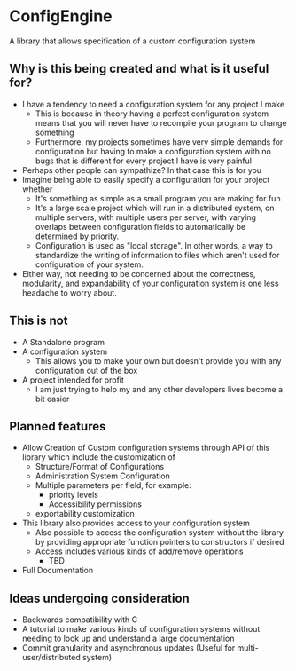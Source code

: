 # ConfigEngine
A library that allows specification of a custom configuration system

## Why is this being created and what is it useful for?
- I have a tendency to need a configuration system for any project I make
    - This is because in theory having a perfect configuration system
    means that you will never have to recompile your program to change something
    - Furthermore, my projects sometimes have very simple demands for configuration
    but having to make a configuration system with no bugs that is different for
    every project I have is very painful
- Perhaps other people can sympathize? In that case this is for you
- Imagine being able to easily specify a configuration for your project whether
    - It's something as simple as a small program you are making for fun
    - It's a large scale project which will run in a distributed system,
    on multiple servers, with multiple users per server, with varying overlaps
    between configuration fields to automatically be determined by priority.
    - Configuration is used as "local storage". In other words, a way to standardize
    the writing of information to files which aren't used for configuration of your system.
- Either way, not needing to be concerned about the correctness, modularity, and
expandability of your configuration system is one less headache to worry about.

## This is not
- A Standalone program
- A configuration system
    - This allows you to make your own but doesn't provide you with
    any configuration out of the box
- A project intended for profit
    - I am just trying to help my and any other developers lives become a bit easier

## Planned features
- Allow Creation of Custom configuration systems through API of this library
which include the customization of
    - Structure/Format of Configurations
    - Administration System Configuration
    - Multiple parameters per field, for example:
        - priority levels
        - Accessibility permissions
    - exportability customization
- This library also provides access to your configuration system
    - Also possible to access the configuration system without the library
    by providing appropriate function pointers to constructors if desired
    - Access includes various kinds of add/remove operations
        - TBD
- Full Documentation

## Ideas undergoing consideration
- Backwards compatibility with C
- A tutorial to make various kinds of configuration systems without needing
to look up and understand a large documentation
- Commit granularity and asynchronous updates (Useful for multi-user/distributed system)
